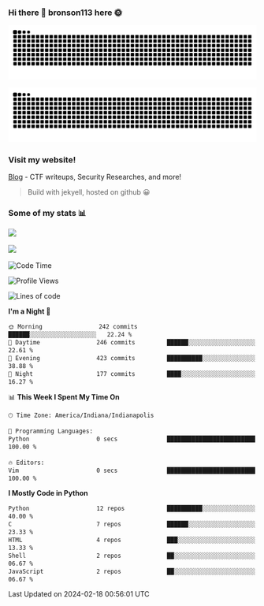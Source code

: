 ### Hi there 👋 bronson113 here 🌞
<div align="center">

![GitHub Snake Light](https://raw.githubusercontent.com/bronson113/bronson113/snake/github-snake.svg#gh-light-mode-only)

![GitHub Snake dark](https://raw.githubusercontent.com/bronson113/bronson113/snake/github-snake-dark.svg#gh-dark-mode-only)

</div>

### Visit my website!
[Blog](https://bronson113.github.io/) - CTF writeups, Security Researches, and more! 

> Build with jekyell, hosted on github 😀

### Some of my stats 📊
![](https://github-readme-stats-sigma-five.vercel.app/api?username=bronson113&theme=transparent&show_icons=true)

![](https://github-readme-stats-sigma-five.vercel.app/api/top-langs/?username=bronson113&theme=transparent&layout=compact&card_width=445)



<!--START_SECTION:waka-->
![Code Time](http://img.shields.io/badge/Code%20Time-478%20hrs%2056%20mins-blue)

![Profile Views](http://img.shields.io/badge/Profile%20Views-0-blue)

![Lines of code](https://img.shields.io/badge/From%20Hello%20World%20I%27ve%20Written-7.3%20million%20lines%20of%20code-blue)

**I'm a Night 🦉** 

```text
🌞 Morning                242 commits         ██████░░░░░░░░░░░░░░░░░░░   22.24 % 
🌆 Daytime                246 commits         ██████░░░░░░░░░░░░░░░░░░░   22.61 % 
🌃 Evening                423 commits         ██████████░░░░░░░░░░░░░░░   38.88 % 
🌙 Night                  177 commits         ████░░░░░░░░░░░░░░░░░░░░░   16.27 % 
```


📊 **This Week I Spent My Time On** 

```text
🕑︎ Time Zone: America/Indiana/Indianapolis

💬 Programming Languages: 
Python                   0 secs              █████████████████████████   100.00 % 

🔥 Editors: 
Vim                      0 secs              █████████████████████████   100.00 % 
```

**I Mostly Code in Python** 

```text
Python                   12 repos            ██████████░░░░░░░░░░░░░░░   40.00 % 
C                        7 repos             ██████░░░░░░░░░░░░░░░░░░░   23.33 % 
HTML                     4 repos             ███░░░░░░░░░░░░░░░░░░░░░░   13.33 % 
Shell                    2 repos             ██░░░░░░░░░░░░░░░░░░░░░░░   06.67 % 
JavaScript               2 repos             ██░░░░░░░░░░░░░░░░░░░░░░░   06.67 % 
```




 Last Updated on 2024-02-18 00:56:01 UTC
<!--END_SECTION:waka-->

